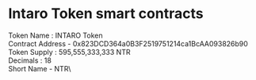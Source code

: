 # Intaro Token smart contracts

Token Name :  INTARO Token\
Contract Address - 0x823DCD364a0B3F2519751214ca1BcAA093826b90\
Token Supply : 595,555,333,333 NTR\
Decimals : 18\
Short Name - NTR\